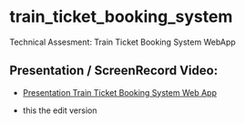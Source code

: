 # train_ticket_booking_system

Technical Assesment: Train Ticket Booking System WebApp

## Presentation / ScreenRecord Video:
- [Presentation Train Ticket Booking System Web App](https://drive.google.com/drive/folders/1C6c-TJYE6sJ5uIaU1UlS3ISYq15WpkLX?usp=sharing)

- this the edit version


